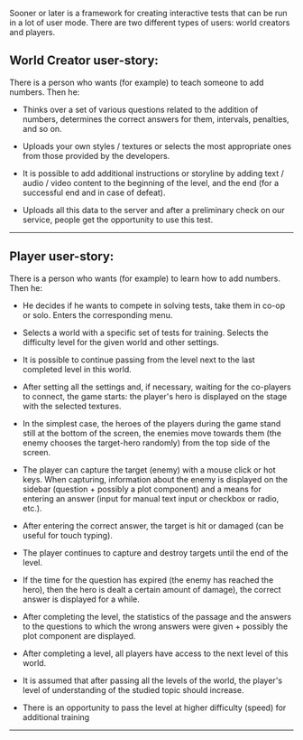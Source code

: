 Sooner or later is a framework for creating interactive tests that can be run in a lot of user mode. There are two different types of users: world creators and players.

World Creator user-story:
-------------------------

There is a person who wants (for example) to teach someone to add numbers. Then he:

* Thinks over a set of various questions related to the addition of numbers, determines the correct answers for them, intervals, penalties, and so on.  

* Uploads your own styles / textures or selects the most appropriate ones from those provided by the developers.

* It is possible to add additional instructions or storyline by adding text / audio / video content to the beginning of the level, and the end (for a successful end and in case of defeat).

* Uploads all this data to the server and after a preliminary check on our service, people get the opportunity to use this test.

---

Player user-story:
------------------

There is a person who wants (for example) to learn how to add numbers. Then he:

* He decides if he wants to compete in solving tests, take them in co-op or solo. Enters the corresponding menu.

* Selects a world with a specific set of tests for training. Selects the difficulty level for the given world and other settings.

* It is possible to continue passing from the level next to the last completed level in this world.

* After setting all the settings and, if necessary, waiting for the co-players to connect, the game starts: the player's hero is displayed on the stage with the selected textures.

* In the simplest case, the heroes of the players during the game stand still at the bottom of the screen, the enemies move towards them (the enemy chooses the target-hero randomly) from the top side of the screen.

* The player can capture the target (enemy) with a mouse click or hot keys. When capturing, information about the enemy is displayed on the sidebar (question + possibly a plot component) and a means for entering an answer (input for manual text input or checkbox or radio, etc.).

* After entering the correct answer, the target is hit or damaged (can be useful for touch typing).

* The player continues to capture and destroy targets until the end of the level.

* If the time for the question has expired (the enemy has reached the hero), then the hero is dealt a certain amount of damage), the correct answer is displayed for a while.

* After completing the level, the statistics of the passage and the answers to the questions to which the wrong answers were given + possibly the plot component are displayed.

* After completing a level, all players have access to the next level of this world.

* It is assumed that after passing all the levels of the world, the player's level of understanding of the studied topic should increase.

* There is an opportunity to pass the level at higher difficulty (speed) for additional training
---
